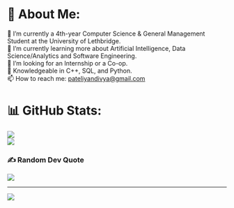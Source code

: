 # 💫 About Me:
🔭 I’m currently a 4th-year Computer Science & General Management Student at the University of Lethbridge.<br>🌱 I’m currently learning more about Artificial Intelligence, Data Science/Analytics and Software Engineering.<br>💼 I’m looking for an Internship or a Co-op.<br>💬 Knowledgeable in C++, SQL, and Python.<br>📫 How to reach me: pateliyandivya@gmail.com

# 📊 GitHub Stats:
![](https://github-readme-streak-stats.herokuapp.com/?user=DibsTHEgreat&theme=dark&hide_border=false)<br/>
![](https://github-readme-stats.vercel.app/api/top-langs/?username=DibsTHEgreat&theme=dark&hide_border=false&include_all_commits=false&count_private=false&layout=compact)

### ✍️ Random Dev Quote
![](https://quotes-github-readme.vercel.app/api?type=horizontal&theme=radical)

---
[![](https://visitcount.itsvg.in/api?id=DibsTHEgreat&icon=0&color=0)](https://visitcount.itsvg.in)
